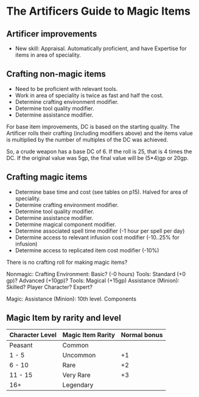 # The Artificers Guide to Magic Items

## Artificer improvements

* New skill: Appraisal. Automatically proficient, and have Expertise for items in area of speciality.

## Crafting non-magic items

* Need to be proficient with relevant tools.
* Work in area of speciality is twice as fast and half the cost.
* Determine crafting environment modifier.
* Determine tool quality modifier.
* Determine assistance modifier.

For base item improvements, DC is based on the starting quality. The Artificer rolls their crafting (including modifiers above) and the items value is multiplied by the number of multiples of the DC was achieved.

So, a crude weapon has a base DC of 6. If the roll is 25, that is 4 times the DC.  If the original value was 5gp, the final value will be (5*4)gp or 20gp.

## Crafting magic items

* Determine base time and cost (see tables on p15). Halved for area of speciality.
* Determine crafting environment modifier.
* Determine tool quality modifier.
* Determine assistance modifier.
* Determine magical component modifier.
* Determine associated spell time modifier (-1 hour per spell per day)
* Determine access to relevant infusion cost modifier (-10..25% for infusion)
* Determine access to replicated item cost modifier (-10%)

There is no crafting roll for making magic items?

Nonmagic:
Crafting Environment: Basic? (-0 hours)
Tools: Standard (+0 gp)? Advanced (+10gp)? 
Tools: Magical (+15gp)
Assistance (Minion): Skilled? Player Character? Expert?

Magic:
Assistance (Minion): 10th level.
Components

## Magic Item by rarity and level

| Character Level | Magic Item Rarity | Normal bonus |
| --------------- | ----------------- | ------------ |
| Peasant         | Common            |              |
| 1 - 5           | Uncommon          | +1           |
| 6 - 10          | Rare              | +2           |
| 11 - 15         | Very Rare         | +3           |
| 16+             | Legendary         |              |